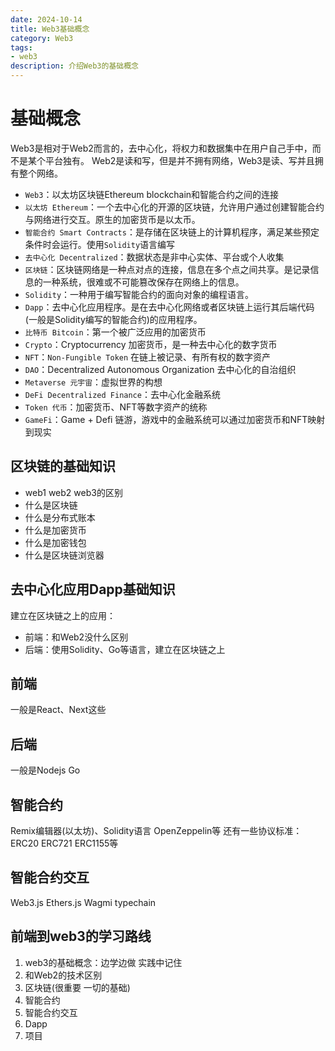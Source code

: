 ```yaml
---
date: 2024-10-14
title: Web3基础概念
category: Web3
tags:
- web3
description: 介绍Web3的基础概念
---
```


# 基础概念

Web3是相对于Web2而言的，去中心化，将权力和数据集中在用户自己手中，而不是某个平台独有。
Web2是读和写，但是并不拥有网络，Web3是读、写并且拥有整个网络。

- `Web3`：以太坊区块链Ethereum blockchain和智能合约之间的连接
- `以太坊 Ethereum`：一个去中心化的开源的区块链，允许用户通过创建智能合约与网络进行交互。原生的加密货币是以太币。
- `智能合约 Smart Contracts`：是存储在区块链上的计算机程序，满足某些预定条件时会运行。使用`Solidity`语言编写
- `去中心化 Decentralized`：数据状态是非中心实体、平台或个人收集
- `区块链`：区块链网络是一种点对点的连接，信息在多个点之间共享。是记录信息的一种系统，很难或不可能篡改保存在网络上的信息。
- `Solidity`：一种用于编写智能合约的面向对象的编程语言。
- `Dapp`：去中心化应用程序。是在去中心化网络或者区块链上运行其后端代码(一般是Solidity编写的智能合约)的应用程序。
- `比特币 Bitcoin`：第一个被广泛应用的加密货币
- `Crypto`：Cryptocurrency 加密货币，是一种去中心化的数字货币
- `NFT`：`Non-Fungible Token` 在链上被记录、有所有权的数字资产
- `DAO`：Decentralized Autonomous Organization 去中心化的自治组织
- `Metaverse 元宇宙`：虚拟世界的构想
- `DeFi Decentralized Finance`：去中心化金融系统
- `Token 代币`：加密货币、NFT等数字资产的统称
- `GameFi`：Game + Defi 链游，游戏中的金融系统可以通过加密货币和NFT映射到现实

## 区块链的基础知识

- web1 web2 web3的区别
- 什么是区块链
- 什么是分布式账本
- 什么是加密货币
- 什么是加密钱包
- 什么是区块链浏览器

## 去中心化应用Dapp基础知识

建立在区块链之上的应用：
- 前端：和Web2没什么区别
- 后端：使用Solidity、Go等语言，建立在区块链之上

## 前端

一般是React、Next这些

## 后端

一般是Nodejs Go

## 智能合约

Remix编辑器(以太坊)、Solidity语言 OpenZeppelin等
还有一些协议标准：ERC20 ERC721 ERC1155等

## 智能合约交互

Web3.js Ethers.js Wagmi typechain

## 前端到web3的学习路线

1. web3的基础概念：边学边做 实践中记住
2. 和Web2的技术区别
3. 区块链(很重要 一切的基础)
4. 智能合约
5. 智能合约交互
6. Dapp
7. 项目

